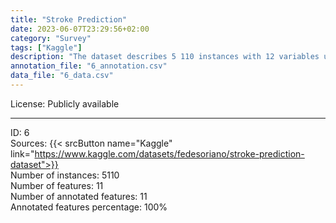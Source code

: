 ```yaml
---
title: "Stroke Prediction"
date: 2023-06-07T23:29:56+02:00
category: "Survey"
tags: ["Kaggle"]
description: "The dataset describes 5 110 instances with 12 variables used to predict whether a patient is likely to get a stroke. This data has no credentialed resources and was made available for educational purposes. Variables include gender, age, information about comorbidities, and smoking status."
annotation_file: "6_annotation.csv"
data_file: "6_data.csv"
---
```


License: Publicly available 

 --- 
ID: 6 \
Sources: {{< srcButton name="Kaggle" link="https://www.kaggle.com/datasets/fedesoriano/stroke-prediction-dataset">}}  \
Number of instances: 5110 \
Number of features: 11 \
Number of annotated features: 11 \
Annotated features percentage: 100% 
